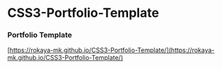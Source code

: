 # CSS3-Portfolio-Template
### Portfolio Template
[https://rokaya-mk.github.io/CSS3-Portfolio-Template/](https://rokaya-mk.github.io/CSS3-Portfolio-Template/)
